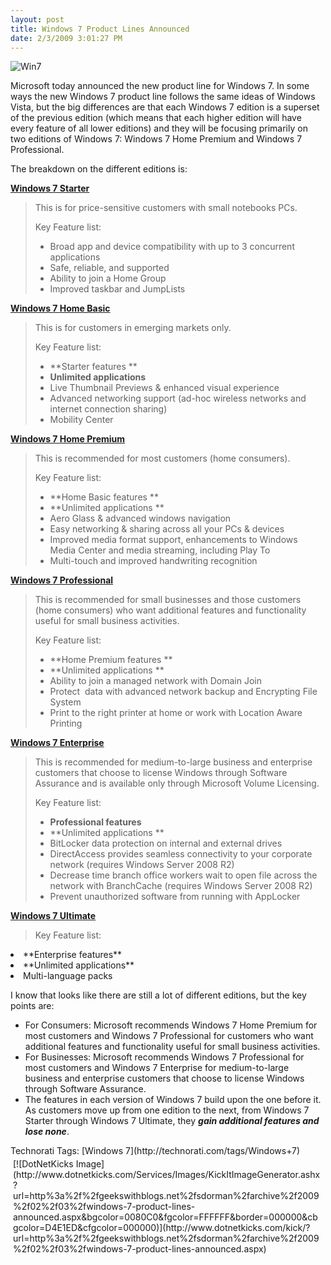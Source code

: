 ```yaml
---
layout: post
title: Windows 7 Product Lines Announced
date: 2/3/2009 3:01:27 PM
---
```


![Win7](http://gwb.blob.core.windows.net/sdorman/WindowsLiveWriter/Windows7ProductLinesAnnounced_C6F3/Win7_1.png "Win7") 

Microsoft today announced the new product line for Windows 7. In some ways the new Windows 7 product line follows the same ideas of Windows Vista, but the big differences are that each Windows 7 edition is a superset of the previous edition (which means that each higher edition will have every feature of all lower editions) and they will be focusing primarily on two editions of Windows 7: Windows 7 Home Premium and Windows 7 Professional.

The breakdown on the different editions is:

**<u>Windows 7 Starter</u>**

> This is for price-sensitive customers with small notebooks PCs.
> 
> Key Feature list:
> 
> *   Broad app and device compatibility with up to 3 concurrent applications
> *   Safe, reliable, and supported
> *   Ability to join a Home Group
> *   Improved taskbar and JumpLists

**<u>Windows 7 Home Basic</u>** 

> This is for customers in emerging markets only.
> 
> Key Feature list:
> 
> *   **Starter features **
> *   **Unlimited applications**
> *   Live Thumbnail Previews & enhanced visual experience
> *   Advanced networking support (ad-hoc wireless networks and internet connection sharing)
> *   Mobility Center

**<u>Windows 7 Home Premium</u>**

> This is recommended for most customers (home consumers).
> 
> Key Feature list:
> 
> *   **Home Basic features **
> *   **Unlimited applications **
> *   Aero Glass & advanced windows navigation
> *   Easy networking & sharing across all your PCs & devices
> *   Improved media format support, enhancements to Windows Media Center and media streaming, including Play To
> *   Multi-touch and improved handwriting recognition

**<u>Windows 7 Professional</u>**

> This is recommended for small businesses and those customers (home consumers) who want additional features and functionality useful for small business activities.
> 
> Key Feature list:
> 
> *   **Home Premium features **
> *   **Unlimited applications **
> *   Ability to join a managed network with Domain Join
> *   Protect  data with advanced network backup and Encrypting File System
> *   Print to the right printer at home or work with Location Aware Printing

**<u>Windows 7 Enterprise</u>**

> This is recommended for medium-to-large business and enterprise customers that choose to license Windows through Software Assurance and is available only through Microsoft Volume Licensing.
> 
> Key Feature list:
> 
> *   **Professional features**
> *   **Unlimited applications **
> *   BitLocker data protection on internal and external drives
> *   DirectAccess provides seamless connectivity to your corporate network (requires Windows Server 2008 R2)
> *   Decrease time branch office workers wait to open file across the network with BranchCache (requires Windows Server 2008 R2)
> *   Prevent unauthorized software from running with AppLocker

**<u>Windows 7 Ultimate</u>**

> Key Feature list:
> 
<li>**Enterprise features** </li>
<li>**Unlimited applications** </li>
<li>Multi-language packs </li>

I know that looks like there are still a lot of different editions, but the key points are:

*   For Consumers: Microsoft recommends Windows 7 Home Premium for most customers and Windows 7 Professional for customers who want additional features and functionality useful for small business activities. 
*   For Businesses: Microsoft recommends Windows 7 Professional for most customers and Windows 7 Enterprise for medium-to-large business and enterprise customers that choose to license Windows through Software Assurance. 
*   The features in each version of Windows 7 build upon the one before it. As customers move up from one edition to the next, from Windows 7 Starter through Windows 7 Ultimate, they ***gain additional features and lose none***. 
<div style="PADDING-BOTTOM: 0px; MARGIN: 0px; PADDING-LEFT: 0px; PADDING-RIGHT: 0px; DISPLAY: inline; FLOAT: none; PADDING-TOP: 0px" id="scid:0767317B-992E-4b12-91E0-4F059A8CECA8:9a9d754c-0580-4987-882e-2bec3fe55c23" class="wlWriterEditableSmartContent">Technorati Tags: [Windows 7](http://technorati.com/tags/Windows+7)</div>
<div style="TEXT-ALIGN: left; PADDING-BOTTOM: 4px; MARGIN: 0px; PADDING-LEFT: 4px; PADDING-RIGHT: 4px; PADDING-TOP: 4px" class="wlWriterHeaderFooter">[![DotNetKicks Image](http://www.dotnetkicks.com/Services/Images/KickItImageGenerator.ashx?url=http%3a%2f%2fgeekswithblogs.net%2fsdorman%2farchive%2f2009%2f02%2f03%2fwindows-7-product-lines-announced.aspx&bgcolor=0080C0&fgcolor=FFFFFF&border=000000&cbgcolor=D4E1ED&cfgcolor=000000)](http://www.dotnetkicks.com/kick/?url=http%3a%2f%2fgeekswithblogs.net%2fsdorman%2farchive%2f2009%2f02%2f03%2fwindows-7-product-lines-announced.aspx)</div>

